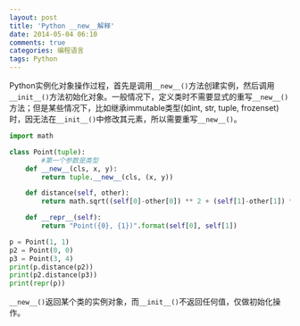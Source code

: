 ```yaml
---
layout: post
title: 'Python __new__解释'
date: 2014-05-04 06:10
comments: true
categories: 编程语言
tags: Python
---
```

Python实例化对象操作过程，首先是调用`__new__()`方法创建实例，然后调用`__init__()`方法初始化对象。一般情况下，定义类时不需要显式的重写`__new__()`方法；但是某些情况下，比如继承immutable类型(如int, str, tuple, frozenset)时，因无法在`__init__()`中修改其元素，所以需要重写`__new__()`。

```python
import math

class Point(tuple):
		#第一个参数是类型
    def __new__(cls, x, y):
        return tuple.__new__(cls, (x, y))

    def distance(self, other):
        return math.sqrt((self[0]-other[0]) ** 2 + (self[1]-other[1]) ** 2)

    def __repr__(self):
        return "Point({0}, {1})".format(self[0], self[1])

p = Point(1, 1)
p2 = Point(0, 0)
p3 = Point(3, 4)
print(p.distance(p2))
print(p2.distance(p3))
print(repr(p))
```

`__new__()`返回某个类的实例对象，而`__init__()`不返回任何值，仅做初始化操作。